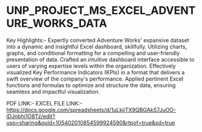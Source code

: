 # UNP_PROJECT_MS_EXCEL_ADVENTURE_WORKS_DATA

Key Highlights:-
Expertly converted Adventure Works' expansive dataset into a dynamic and insightful Excel dashboard, skillfully.
Utilizing charts, graphs, and conditional formatting for a compelling and user-friendly presentation of data. 
Crafted an intuitive dashboard interface accessible to users of varying expertise levels within the organization.
Effectively visualized Key Performance Indicators (KPIs) in a format that delivers a swift overview of the company's performance.
Applied pertinent Excel functions and formulas to optimize and structure the data, ensuring seamless and impactful visualization.

PDF LINK:-
EXCEL FILE LINK:- https://docs.google.com/spreadsheets/d/1uLkjjTX9QBGAkS7JuOO-lDJnbhi1O8Tz/edit?usp=sharing&ouid=105402010854599924590&rtpof=true&sd=true
